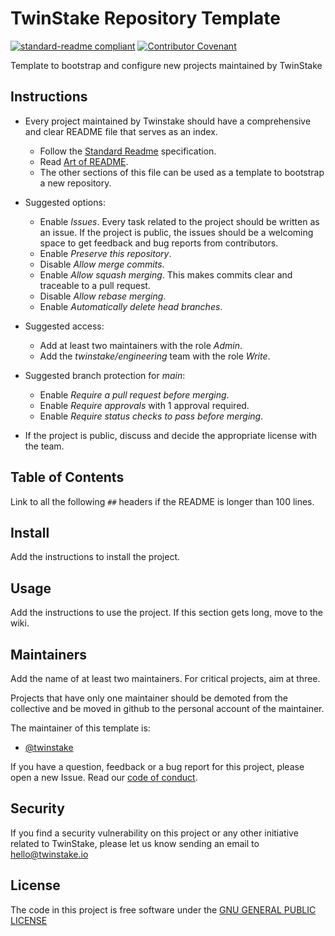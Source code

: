 # TwinStake Repository Template

[![standard-readme compliant](https://img.shields.io/badge/readme%20style-standard-brightgreen.svg?style=flat-round)](https://github.com/RichardLitt/standard-readme)
[![Contributor Covenant](https://img.shields.io/badge/Contributor%20Covenant-2.1-4baaaa.svg)](/CODE_OF_CONDUCT.md)

Template to bootstrap and configure new projects maintained by TwinStake

## Instructions

- Every project maintained by Twinstake should have a comprehensive and clear README file that serves as an index.
  - Follow the [Standard Readme](https://github.com/RichardLitt/standard-readme/blob/master/spec.md) specification.
  - Read [Art of README](https://github.com/hackergrrl/art-of-readme).
  - The other sections of this file can be used as a template to bootstrap a new repository.

- Suggested options:
  - Enable _Issues_. Every task related to the project should be written as an issue. If the project is public, the issues should be a welcoming space to get feedback and bug reports from contributors.
  - Enable _Preserve this repository_.
  - Disable _Allow merge commits_.
  - Enable _Allow squash merging_. This makes commits clear and traceable to a pull request.
  - Disable _Allow rebase merging_.
  - Enable _Automatically delete head branches_.

- Suggested access:
  - Add at least two maintainers with the role _Admin_.
  - Add the _twinstake/engineering_ team with the role _Write_.

- Suggested branch protection for _main_:
  - Enable _Require a pull request before merging_.
  - Enable _Require approvals_ with 1 approval required.
  - Enable _Require status checks to pass before merging_.

- If the project is public, discuss and decide the appropriate license with the team.

## Table of Contents

Link to all the following `##` headers if the README is longer than 100 lines.

## Install

Add the instructions to install the project.

## Usage

Add the instructions to use the project. If this section gets long, move to the wiki.

## Maintainers

Add the name of at least two maintainers. For critical projects, aim at three.

Projects that have only one maintainer should be demoted from the collective and be moved in github to the personal account of the maintainer.

The maintainer of this template is:

- [@twinstake](https://github.com/twinstake)

If you have a question, feedback or a bug report for this project, please open a new Issue.
Read our [code of conduct](CODE_OF_CONDUCT.md).

## Security

If you find a security vulnerability on this project or any other initiative related to TwinStake, please let us know sending an email to hello@twinstake.io

## License

The code in this project is free software under the [GNU GENERAL PUBLIC LICENSE](/LICENSE)
